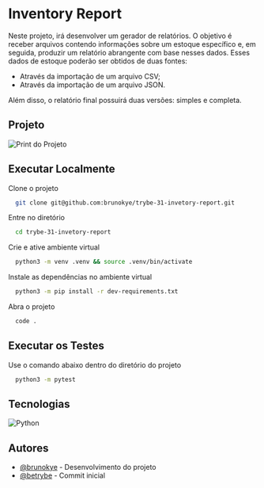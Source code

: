 # Inventory Report

Neste projeto, irá desenvolver um gerador de relatórios. O objetivo é receber arquivos contendo informações sobre um estoque específico e, em seguida, produzir um relatório abrangente com base nesses dados. Esses dados de estoque poderão ser obtidos de duas fontes:

- Através da importação de um arquivo CSV;
- Através da importação de um arquivo JSON.

Além disso, o relatório final possuirá duas versões: simples e completa.

## Projeto

![Print do Projeto](https://i.imgur.com/iE4jlDF.png)

## Executar Localmente

Clone o projeto 

```bash
  git clone git@github.com:brunokye/trybe-31-invetory-report.git
```

Entre no diretório

```bash
  cd trybe-31-invetory-report
```

Crie e ative ambiente virtual

```bash
  python3 -m venv .venv && source .venv/bin/activate
```

Instale as dependências no ambiente virtual

```bash
  python3 -m pip install -r dev-requirements.txt
```

Abra o projeto

```bash
  code .
```

## Executar os Testes

Use o comando abaixo dentro do diretório do projeto

```bash
  python3 -m pytest
```

## Tecnologias

![Python](https://img.shields.io/badge/python-3670A0?style=for-the-badge&logo=python&logoColor=ffdd54)

## Autores

- [@brunokye](https://github.com/brunokye) - Desenvolvimento do projeto
- [@betrybe](https://github.com/betrybe) - Commit inicial
